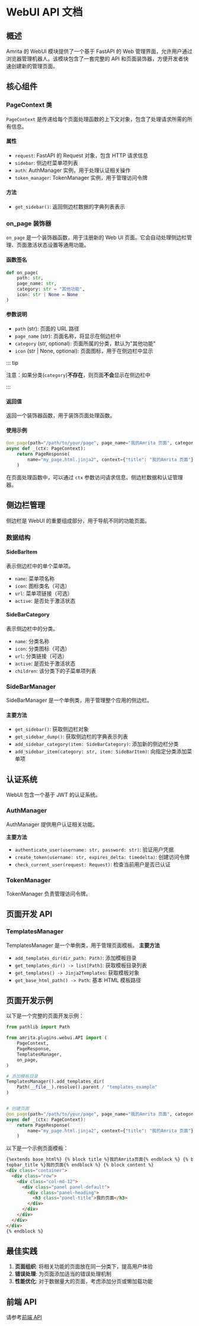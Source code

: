# WebUI API 文档

## 概述

Amrita 的 WebUI 模块提供了一个基于 FastAPI 的 Web 管理界面，允许用户通过浏览器管理机器人。该模块包含了一套完整的 API 和页面装饰器，方便开发者快速创建新的管理页面。

## 核心组件

### PageContext 类

`PageContext` 是传递给每个页面处理函数的上下文对象，包含了处理请求所需的所有信息。

#### 属性

- `request`: FastAPI 的 Request 对象，包含 HTTP 请求信息
- `sidebar`: 侧边栏菜单项列表
- `auth`: AuthManager 实例，用于处理认证相关操作
- `token_manager`: TokenManager 实例，用于管理访问令牌

#### 方法

- `get_sidebar()`: 返回侧边栏数据的字典列表表示

### on_page 装饰器

`on_page` 是一个装饰器函数，用于注册新的 Web UI 页面。它会自动处理侧边栏管理、页面激活状态设置等通用功能。

#### 函数签名

```python
def on_page(
    path: str,
    page_name: str,
    category: str = "其他功能",
    icon: str | None = None
)
```

#### 参数说明

- `path` (str): 页面的 URL 路径
- `page_name` (str): 页面名称，将显示在侧边栏中
- `category` (str, optional): 页面所属的分类，默认为"其他功能"
- `icon` (str | None, optional): 页面图标，用于在侧边栏中显示

::: tip

注意：如果分类(`category`)**不存在**，则页面**不会**显示在侧边栏中

:::

#### 返回值

返回一个装饰器函数，用于装饰页面处理函数。

#### 使用示例

```python
@on_page(path="/path/to/your/page", page_name="我的Amrita 页面", category="其他功能")
async def _(ctx: PageContext):
    return PageResponse(
        name="my_page.html.jinja2", context={"title": "我的Amrita 页面"}
    )

```

在页面处理函数中，可以通过 `ctx` 参数访问请求信息、侧边栏数据和认证管理器。

## 侧边栏管理

侧边栏是 WebUI 的重要组成部分，用于导航不同的功能页面。

### 数据结构

#### SideBarItem

表示侧边栏中的单个菜单项。

- `name`: 菜单项名称
- `icon`: 图标类名（可选）
- `url`: 菜单项链接（可选）
- `active`: 是否处于激活状态

#### SideBarCategory

表示侧边栏中的分类。

- `name`: 分类名称
- `icon`: 分类图标（可选）
- `url`: 分类链接（可选）
- `active`: 是否处于激活状态
- `children`: 该分类下的子菜单项列表

### SideBarManager

SideBarManager 是一个单例类，用于管理整个应用的侧边栏。

#### 主要方法

- `get_sidebar()`: 获取侧边栏对象
- `get_sidebar_dump()`: 获取侧边栏的字典表示列表
- `add_sidebar_category(item: SideBarCategory)`: 添加新的侧边栏分类
- `add_sidebar_item(category: str, item: SideBarItem)`: 向指定分类添加菜单项

## 认证系统

WebUI 包含一个基于 JWT 的认证系统。

### AuthManager

AuthManager 提供用户认证相关功能。

**主要方法**

- `authenticate_user(username: str, password: str)`: 验证用户凭据
- `create_token(username: str, expires_delta: timedelta)`: 创建访问令牌
- `check_current_user(request: Request)`: 检查当前用户是否已认证

### TokenManager

TokenManager 负责管理访问令牌。

## 页面开发 API

### TemplatesManager

TemplatesManager 是一个单例类，用于管理页面模板。
**主要方法**

- `add_templates_dir(dir_path: Path)`: 添加模板目录
- `get_templates_dir() -> list[Path]`: 获取模板目录列表
- `get_templates() -> Jinja2Templates`: 获取模板对象
- `get_base_html_path() -> Path`: 基本 HTML 模板路径

## 页面开发示例

以下是一个完整的页面开发示例：

```python
from pathlib import Path

from amrita.plugins.webui.API import (
    PageContext,
    PageResponse,
    TemplatesManager,
    on_page,
)

# 添加模板目录
TemplatesManager().add_templates_dir(
    Path(__file__).resolve().parent / "templates_example"
)


# 创建页面
@on_page(path="/path/to/your/page", page_name="我的Amrita 页面", category="其他功能")
async def _(ctx: PageContext):
    return PageResponse(
        name="my_page.html.jinja2", context={"title": "我的Amrita 页面"}
    )

```

以下是一个示例页面模板：

```html
{%extends base_html%} {% block title %}我的Amrita页面{% endblock %} {% block
topbar_title %}我的页面{% endblock %} {% block content %}
<div class="container">
  <div class="row">
    <div class="col-md-12">
      <div class="panel panel-default">
        <div class="panel-heading">
          <h3 class="panel-title">我的页面</h3>
        </div>
      </div>
    </div>
  </div>
</div>
{% endblock %}
```

## 最佳实践

1. **页面组织**: 将相关功能的页面放在同一分类下，提高用户体验
2. **错误处理**: 为页面添加适当的错误处理机制
3. **性能优化**: 对于数据量大的页面，考虑添加分页或懒加载功能

## 前端 API

请参考[前端 API](./frontendAPI.md)
